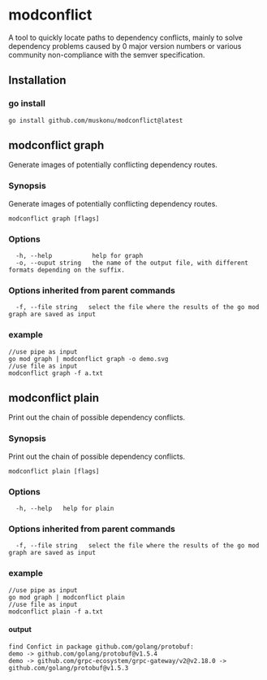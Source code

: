 # modconflict
A tool to quickly locate paths to dependency conflicts, mainly to solve dependency problems caused by 0 major version numbers or various community non-compliance with the semver specification.

## Installation
### go install
```shell
go install github.com/muskonu/modconflict@latest
```

## modconflict graph

Generate images of potentially conflicting dependency routes.

### Synopsis

Generate images of potentially conflicting dependency routes.

```
modconflict graph [flags]
```

### Options

```
  -h, --help           help for graph
  -o, --ouput string   the name of the output file, with different formats depending on the suffix.
```

### Options inherited from parent commands

```
  -f, --file string   select the file where the results of the go mod graph are saved as input
```

### example
```shell
//use pipe as input
go mod graph | modconflict graph -o demo.svg
//use file as input
modconflict graph -f a.txt
```

## modconflict plain

Print out the chain of possible dependency conflicts.

### Synopsis

Print out the chain of possible dependency conflicts.

```
modconflict plain [flags]
```

### Options

```
  -h, --help   help for plain
```

### Options inherited from parent commands

```
  -f, --file string   select the file where the results of the go mod graph are saved as input
```

### example
```shell
//use pipe as input
go mod graph | modconflict plain
//use file as input
modconflict plain -f a.txt
```
#### output
```shell
find Confict in package github.com/golang/protobuf:
demo -> github.com/golang/protobuf@v1.5.4
demo -> github.com/grpc-ecosystem/grpc-gateway/v2@v2.18.0 -> github.com/golang/protobuf@v1.5.3
```